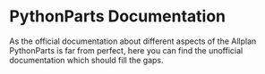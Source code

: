 # PythonParts Documentation

As the official documentation about different aspects of the Allplan PythonParts is far from perfect, here you can find the unofficial documentation which should fill the gaps.
